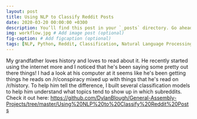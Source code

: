 ```yaml
---
layout: post
title: Using NLP to Classify Reddit Posts
date: 2020-03-20 00:00:00 +0300
description: You’ll find this post in your `_posts` directory. Go ahead and edit it and re-build the site to see your changes. # Add post description (optional)
img: workflow.jpg # Add image post (optional)
fig-caption: # Add figcaption (optional)
tags: [NLP, Python, Reddit, Classification, Natural Language Processing] # add tag
---
```


My grandfather loves history and loves to read about it. He recently started using the internet more and I noticed that he's been saying some pretty out there things! I had a look at his computer at it seems like he's been getting things he reads on /r/conspiracy mixed up with things that he's read on /r/history. To help him tell the difference, I built several classification models to help him understand what topics tend to show up in which subreddits. Check it out here: https://github.com/DylanBlough/General-Assembly-Projects/tree/master/Using%20NLP%20to%20Classify%20Reddit%20Posts

